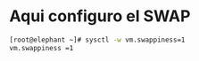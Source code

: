 # Aqui configuro el SWAP

```sh
[root@elephant ~]# sysctl -w vm.swappiness=1
vm.swappiness =1 
```

